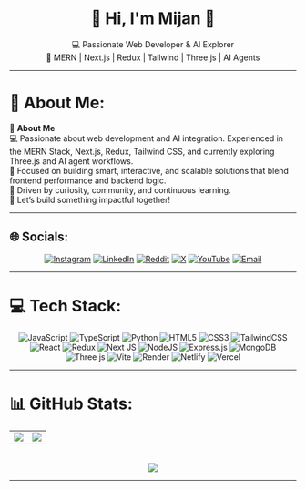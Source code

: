 <div align="center">

# 💫 Hi, I'm Mijan 👋  
💻 Passionate Web Developer & AI Explorer  
🎯 MERN | Next.js | Redux | Tailwind | Three.js | AI Agents

</div>

---

# 💫 About Me:
📌 **About Me**  
💻 Passionate about web development and AI integration. Experienced in the MERN Stack, Next.js, Redux, Tailwind CSS, and currently exploring Three.js and AI agent workflows.  
🧠 Focused on building smart, interactive, and scalable solutions that blend frontend performance and backend logic.  
🎯 Driven by curiosity, community, and continuous learning.  
🌟 Let’s build something impactful together!

---

## 🌐 Socials:
<div align="center">

[![Instagram](https://img.shields.io/badge/Instagram-%23E4405F.svg?logo=Instagram&logoColor=white)](https://instagram.com/mijanur6tr) 
[![LinkedIn](https://img.shields.io/badge/LinkedIn-%230077B5.svg?logo=linkedin&logoColor=white)](https://linkedin.com/in/mijanur-rahman-9508682ba) 
[![Reddit](https://img.shields.io/badge/Reddit-%23FF4500.svg?logo=Reddit&logoColor=white)](https://reddit.com/user/mijanur6tr) 
[![X](https://img.shields.io/badge/X-black.svg?logo=X&logoColor=white)](https://x.com/mijanur6tr) 
[![YouTube](https://img.shields.io/badge/YouTube-%23FF0000.svg?logo=YouTube&logoColor=white)](https://youtube.com/@@DecodeWithMijan) 
[![Email](https://img.shields.io/badge/Email-D14836?logo=gmail&logoColor=white)](mailto:mijanur6tr123@gmail.com) 

</div>

---

# 💻 Tech Stack:

<div align="center">

![JavaScript](https://img.shields.io/badge/javascript-%23323330.svg?style=for-the-badge&logo=javascript&logoColor=%23F7DF1E) 
![TypeScript](https://img.shields.io/badge/typescript-%23007ACC.svg?style=for-the-badge&logo=typescript&logoColor=white) 
![Python](https://img.shields.io/badge/python-3670A0?style=for-the-badge&logo=python&logoColor=ffdd54) 
![HTML5](https://img.shields.io/badge/html5-%23E34F26.svg?style=for-the-badge&logo=html5&logoColor=white) 
![CSS3](https://img.shields.io/badge/css3-%231572B6.svg?style=for-the-badge&logo=css3&logoColor=white) 
![TailwindCSS](https://img.shields.io/badge/tailwindcss-%2338B2AC.svg?style=for-the-badge&logo=tailwind-css&logoColor=white)  
![React](https://img.shields.io/badge/react-%2320232a.svg?style=for-the-badge&logo=react&logoColor=%2361DAFB) 
![Redux](https://img.shields.io/badge/redux-%23593d88.svg?style=for-the-badge&logo=redux&logoColor=white) 
![Next JS](https://img.shields.io/badge/Next-black?style=for-the-badge&logo=next.js&logoColor=white) 
![NodeJS](https://img.shields.io/badge/node.js-6DA55F?style=for-the-badge&logo=node.js&logoColor=white) 
![Express.js](https://img.shields.io/badge/express.js-%23404d59.svg?style=for-the-badge&logo=express&logoColor=%2361DAFB) 
![MongoDB](https://img.shields.io/badge/MongoDB-%234ea94b.svg?style=for-the-badge&logo=mongodb&logoColor=white)  
![Three js](https://img.shields.io/badge/threejs-black?style=for-the-badge&logo=three.js&logoColor=white) 
![Vite](https://img.shields.io/badge/vite-%23646CFF.svg?style=for-the-badge&logo=vite&logoColor=white) 
![Render](https://img.shields.io/badge/Render-%46E3B7.svg?style=for-the-badge&logo=render&logoColor=white) 
![Netlify](https://img.shields.io/badge/netlify-%23000000.svg?style=for-the-badge&logo=netlify&logoColor=#00C7B7) 
![Vercel](https://img.shields.io/badge/vercel-%23000000.svg?style=for-the-badge&logo=vercel&logoColor=white)

</div>

---

# 📊 GitHub Stats:

<div align="center">
<table>
  <tr>
    <td><img src="https://github-readme-stats.vercel.app/api?username=mijanur6tr&theme=dark&hide_border=false&include_all_commits=true&count_private=false" /></td>
    <td><img src="https://nirzak-streak-stats.vercel.app/?user=mijanur6tr&theme=dark&hide_border=false" /></td>
  </tr>
</table>

<br/>
<img src="https://github-readme-stats.vercel.app/api/top-langs/?username=mijanur6tr&theme=dark&hide_border=false&layout=compact" />

</div>

---




